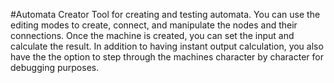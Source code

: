 #Automata Creator
Tool for creating and testing automata.
You can use the editing modes to create, connect, and manipulate the nodes and their connections.
Once the machine is created, you can set the input and calculate the result.
In addition to having instant output calculation, you also have the the option to step through the machines character by character for debugging purposes.

